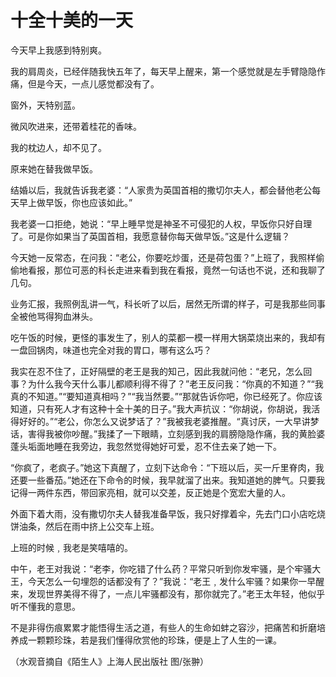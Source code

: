 # 十全十美的一天

今天早上我感到特别爽。 

我的肩周炎，已经伴随我快五年了，每天早上醒来，第一个感觉就是左手臂隐隐作痛，但是今天，一点儿感觉都没有了。 

窗外，天特别蓝。 

微风吹进来，还带着桂花的香味。 

我的枕边人，却不见了。 

原来她在替我做早饭。 

结婚以后，我就告诉我老婆：“人家贵为英国首相的撒切尔夫人，都会替他老公每天早上做早饭，你也应该如此。” 

我老婆一口拒绝，她说：“早上睡早觉是神圣不可侵犯的人权，早饭你只好自理了。可是你如果当了英国首相，我愿意替你每天做早饭。”这是什么逻辑？ 

今天她一反常态，在问我：“老公，你要吃炒蛋，还是荷包蛋？”上班了，我照样偷偷地看报，那位可恶的科长走进来看到我在看报，竟然一句话也不说，还和我聊了几句。 

业务汇报，我照例乱讲一气，科长听了以后，居然无所谓的样子，可是我那些同事全被他骂得狗血淋头。 

吃午饭的时候，更怪的事发生了，别人的菜都一模一样用大锅菜烧出来的，我却有一盘回锅肉，味道也完全对我的胃口，哪有这么巧？ 

我实在忍不住了，正好隔壁的老王是我的知己，因此我就问他：“老兄，怎么回事？为什么我今天什么事儿都顺利得不得了？”老王反问我：“你真的不知道？”“我真的不知道。”“要知道真相吗？”“我当然要。”“那就告诉你吧，你已经死了。你应该知道，只有死人才有这种十全十美的日子。”我大声抗议：“你胡说，你胡说，我活得好好的。”“老公，你怎么又说梦话了？”我被我老婆推醒。“真讨厌，一大早讲梦话，害得我被你吵醒。”我揉了一下眼睛，立刻感到我的肩膀隐隐作痛，我的黄脸婆蓬头垢面地睡在我旁边，我忽然觉得她好可爱，忍不住去亲了她一下。 

“你疯了，老疯子。”她这下真醒了，立刻下达命令：“下班以后，买一斤里脊肉，我还要一些番茄。”她还在下命令的时候，我早就溜了出来。我知道她的脾气。只要我记得一两件东西，带回家亮相，就可以交差，反正她是个宽宏大量的人。 

外面下着大雨，没有撒切尔夫人替我准备早饭，我只好撑着伞，先去门口小店吃烧饼油条，然后在雨中挤上公交车上班。 

上班的时候﹐我老是笑嘻嘻的。 

中午，老王对我说：“老李，你吃错了什么药？平常只听到你发牢骚，是个牢骚大王，今天怎么一句埋怨的话都没有了？”我说：“老王﹐发什么牢骚？如果你一早醒来，发现世界美得不得了，一点儿牢骚都没有，那你就完了。”老王太年轻，他似乎听不懂我的意思。 

不是非得伤痕累累才能悟得生活之道，有些人的生命如蚌之容沙，把痛苦和折磨培养成一颗颗珍珠，若是我们懂得欣赏他的珍珠，便是上了人生的一课。 

（水观音摘自《陌生人》上海人民出版社 图/张翀）